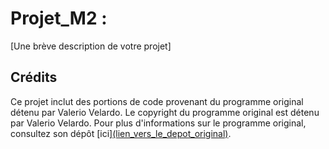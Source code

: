 # Projet_M2 : 

[Une brève description de votre projet]

## Crédits

Ce projet inclut des portions de code provenant du programme original détenu par Valerio Velardo. Le copyright du programme original est détenu par Valerio Velardo. Pour plus d'informations sur le programme original, consultez son dépôt [ici][(lien_vers_le_depot_original)](https://github.com/musikalkemist/generativemusicaicourse/tree/main).

